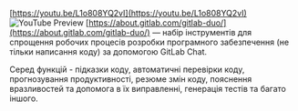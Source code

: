 <!--
date: 2025-02-02T23:23:03.985Z
-->


[https://youtu.be/L1o808YQ2vI](https://youtu.be/L1o808YQ2vI)
![YouTube Preview](https://img.youtube.com/vi/L1o808YQ2vI/mqdefault.jpg)
 [https://about.gitlab.com/gitlab-duo/](https://about.gitlab.com/gitlab-duo/) — набір інструментів для спрощення робочих процесів розробки програмного забезпечення (не тільки написання коду) за допомогою GitLab Chat. 

Серед функцій - підказки коду, автоматичні перевірки коду, прогнозування продуктивності, резюме змін коду, пояснення вразливостей та допомога в їх виправленні, генерація тестів та багато іншого.